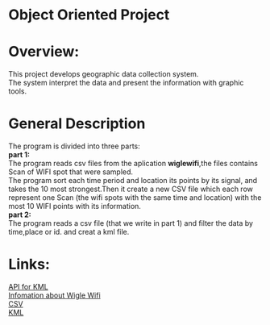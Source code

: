 # Object Oriented Project

# Overview:
This project develops geographic data collection system. <br /> 
The system interpret the data and present the information with graphic tools.

# General Description
 The program is divided into three parts: <br />
**part 1:** <br /> 
The program reads csv files from the aplication **wiglewifi**,the files contains Scan of WIFI spot that were sampled.<br />
The program sort each time period and location its points by its signal, and takes the 10 most strongest.Then it create a new CSV file  which each row  represent one Scan (the wifi spots with the same time and location) with the most 10 WIFI points with its information.
 <br />
**part 2:** <br /> 
The program reads a csv file (that we write in part 1) and filter the data by time,place or id. and creat a kml file. <br />

# Links:
<a href=https://labs.micromata.de/projects/jak/kml-in-the-java-world.html>API for KML</a> <br />
<a href=https://wigle.net/>Infomation about Wigle Wifi </a> <br />
<a href=https://en.wikipedia.org/wiki/Comma-separated_values>CSV </a> <br />
<a href=https://en.wikipedia.org/wiki/Keyhole_Markup_Language>KML </a> <br />
